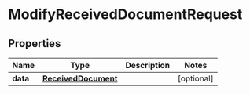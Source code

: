 

# ModifyReceivedDocumentRequest



## Properties

| Name | Type | Description | Notes |
|------------ | ------------- | ------------- | -------------|
|**data** | [**ReceivedDocument**](ReceivedDocument.md) |  |  [optional] |



